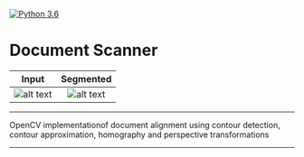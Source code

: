 [![Python 3.6](https://img.shields.io/badge/python-3.6-blue.svg)](https://www.python.org/downloads/release/python-360/)

# Document Scanner

Input            |  Segmented                |
:-------------------------:|:-------------------------:
![alt text](https://github.com/5starkarma/document_scanner/blob/master/data/input/input.png?raw=true "Input image")  |   ![alt text](https://github.com/5starkarma/document_scanner/blob/master/data/output/output.png?raw=true?raw=true "Output image")

---

OpenCV implementationof document alignment using contour detection, contour approximation,
homography and perspective transformations

---
